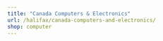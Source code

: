 ```yaml
---
title: "Canada Computers & Electronics"
url: /halifax/canada-computers-and-electronics/
shop: computer
---
```

